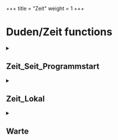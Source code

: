 +++
title = "Zeit"
weight = 1
+++
# Duden/Zeit functions
<details>
<summary><h2>Zeit_Seit_Programmstart</h2></summary>
<ul>
<pre>
Gibt die Zeit seit Programmstart in Millisekunden zurück.
</pre>
</li>
	<li>Return type: <code>Zahl</code></li>
</ul>

<h3>Aliases</h3>
<ol>
	<li><code>&#34;die Zeit seit Programmstart&#34;</code></li>
	<li><code>&#34;die Millisekunden seit Programmstart&#34;</code></li>
</ol>

<h3>Implementation</h3>
Implemented in <code>"libddpstdlib.a"</code>
</details>

<details>
<summary><h2>Zeit_Lokal</h2></summary>
<ul>
<pre>
Gibt die akuelle Lokale Zeit als Text im Format "hh:mm:ss DD.MM.YY" zurück.
</pre>
</li>
	<li>Return type: <code>Text</code></li>
</ul>

<h3>Aliases</h3>
<ol>
	<li><code>&#34;die Lokale Zeit&#34;</code></li>
</ol>

<h3>Implementation</h3>
Implemented in <code>"libddpstdlib.a"</code>
</details>

<details>
<summary><h2>Warte</h2></summary>
<ul>
<pre>
Pausiert das Programm für eine bestimmte Dauer in Sekunden.
</pre>
	<li>Parameters: <code>sekunden</code></li>
	<li>Parameter type: <code>Kommazahl</code></li>
	<li>Return type: <code>nichts</code></li>
</ul>

<h3>Aliases</h3>
<ol>
	<li><code>&#34;Warte &lt;sekunden&gt; Sekunden&#34;</code></li>
</ol>

<h3>Implementation</h3>
Implemented in <code>"libddpstdlib.a"</code>
</details>


